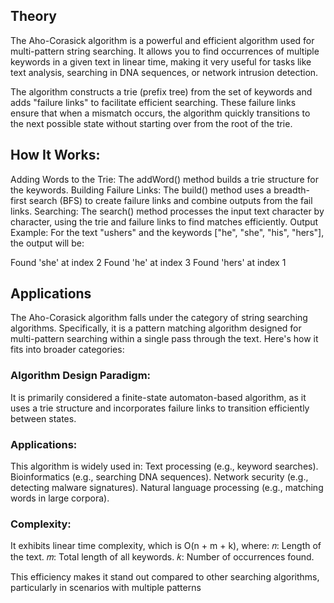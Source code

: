 ## Theory

The Aho-Corasick algorithm is a powerful and efficient algorithm used for multi-pattern string searching. 
It allows you to find occurrences of multiple keywords in a given text in linear time, 
making it very useful for tasks like text analysis, searching in DNA sequences, or network intrusion detection.

The algorithm constructs a trie (prefix tree) from the set of keywords and 
adds "failure links" to facilitate efficient searching. These failure links ensure 
that when a mismatch occurs, the algorithm quickly transitions to the next possible 
state without starting over from the root of the trie.

## How It Works:
Adding Words to the Trie:
The addWord() method builds a trie structure for the keywords.
Building Failure Links:
The build() method uses a breadth-first search (BFS) to create failure links and combine outputs from the fail links.
Searching:
The search() method processes the input text character by character, using the trie and failure links to find matches efficiently.
Output Example:
For the text "ushers" and the keywords ["he", "she", "his", "hers"], the output will be:

Found 'she' at index 2
Found 'he' at index 3
Found 'hers' at index 1

## Applications
The Aho-Corasick algorithm falls under the category of string searching algorithms. 
Specifically, it is a pattern matching algorithm designed for multi-pattern searching 
within a single pass through the text. Here's how it fits into broader categories:

### Algorithm Design Paradigm:

It is primarily considered a finite-state automaton-based algorithm, 
as it uses a trie structure and incorporates failure links to transition efficiently between states.

### Applications:

This algorithm is widely used in:
Text processing (e.g., keyword searches).
Bioinformatics (e.g., searching DNA sequences).
Network security (e.g., detecting malware signatures).
Natural language processing (e.g., matching words in large corpora).

### Complexity:

It exhibits linear time complexity, which is O(n + m + k), where: 
𝑛: Length of the text.
𝑚: Total length of all keywords.
𝑘: Number of occurrences found.

This efficiency makes it stand out compared to other searching algorithms, 
particularly in scenarios with multiple patterns
